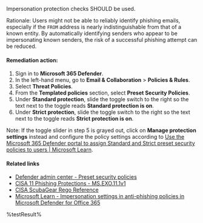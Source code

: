 Impersonation protection checks SHOULD be used.

Rationale: Users might not be able to reliably identify phishing emails, especially if the `FROM` address is nearly indistinguishable from that of a known entity. By automatically identifying senders who appear to be impersonating known senders, the risk of a successful phishing attempt can be reduced.

#### Remediation action:

1. Sign in to **Microsoft 365 Defender**.
2. In the left-hand menu, go to **Email & Collaboration** > **Policies & Rules**.
3. Select **Threat Policies**.
4. From the **Templated policies** section, select **Preset Security Policies**.
5. Under **Standard protection**, slide the toggle switch to the right so the text next to the toggle reads **Standard protection is on**.
6. Under **Strict protection**, slide the toggle switch to the right so the text next to the toggle reads **Strict protection is on**.

Note: If the toggle slider in step 5 is grayed out, click on **Manage protection settings** instead and configure the policy settings according to [Use the Microsoft 365 Defender portal to assign Standard and Strict preset security policies to users | Microsoft Learn](https://learn.microsoft.com/en-us/microsoft-365/security/office-365-security/preset-security-policies?view=o365-worldwide#use-the-microsoft-365-defender-portal-to-assign-standard-and-strict-preset-security-policies-to-users).

#### Related links

* [Defender admin center - Preset security policies](https://security.microsoft.com/presetSecurityPolicies)
* [CISA 11 Phishing Protections - MS.EXO.11.1v1](https://github.com/cisagov/ScubaGear/blob/main/PowerShell/ScubaGear/baselines/exo.md#msexo111v1)
* [CISA ScubaGear Rego Reference](https://github.com/cisagov/ScubaGear/blob/main/PowerShell/ScubaGear/Rego/EXOConfig.rego#L617)
* [Microsoft Learn - Impersonation settings in anti-phishing policies in Microsoft Defender for Office 365](https://learn.microsoft.com/en-us/defender-office-365/anti-phishing-policies-about#impersonation-settings-in-anti-phishing-policies-in-microsoft-defender-for-office-365)

<!--- Results --->
%testResult%
